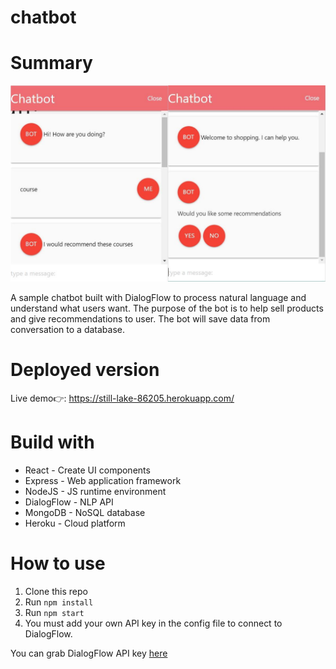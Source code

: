 # chatbot

# Summary
![Image of home](https://github.com/Chong1455/vue-portfolio/blob/master/src/assets/project8.jpg)

A sample chatbot built with DialogFlow to process natural language and understand what users want. The purpose of the bot is to help sell products and give recommendations to user. The bot will save data from conversation to a database.

# Deployed version
Live demo👉: https://still-lake-86205.herokuapp.com/

# Build with
* React - Create UI components
* Express - Web application framework
* NodeJS - JS runtime environment
* DialogFlow - NLP API
* MongoDB - NoSQL database
* Heroku - Cloud platform

# How to use
1. Clone this repo
2. Run `npm install`
3. Run `npm start`
4. You must add your own API key in the config file to connect to DialogFlow.

You can grab DialogFlow API key [here](https://cloud.google.com/dialogflow)
